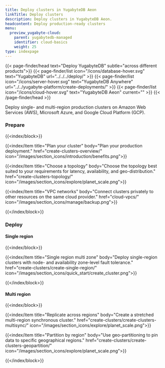 ```yaml
---
title: Deploy clusters in YugabyteDB Aeon
linkTitle: Deploy clusters
description: Deploy clusters in YugabyteDB Aeon.
headcontent: Deploy production-ready clusters
menu:
  preview_yugabyte-cloud:
    parent: yugabytedb-managed
    identifier: cloud-basics
    weight: 25
type: indexpage
---
```


{{< page-finder/head text="Deploy YugabyteDB" subtle="across different products">}}
  {{< page-finder/list icon="/icons/database-hover.svg" text="YugabyteDB" url="../../../deploy/" >}}
  {{< page-finder/list icon="/icons/server-hover.svg" text="YugabyteDB Anywhere" url="../../yugabyte-platform/create-deployments/" >}}
  {{< page-finder/list icon="/icons/cloud-hover.svg" text="YugabyteDB Aeon" current="" >}}
{{< /page-finder/head >}}

Deploy single- and multi-region production clusters on Amazon Web Services (AWS), Microsoft Azure, and Google Cloud Platform (GCP).

### Prepare

{{<index/block>}}

  {{<index/item
    title="Plan your cluster"
    body="Plan your production deployment."
    href="create-clusters-overview/"
    icon="/images/section_icons/introduction/benefits.png">}}

  {{<index/item
    title="Choose a topology"
    body="Choose the topology best suited to your requirements for latency, availability, and geo-distribution."
    href="create-clusters-topology/"
    icon="/images/section_icons/explore/planet_scale.png">}}

  {{<index/item
    title="VPC networks"
    body="Connect clusters privately to other resources on the same cloud provider."
    href="cloud-vpcs/"
    icon="/images/section_icons/manage/backup.png">}}

{{</index/block>}}

### Deploy

#### Single region

{{<index/block>}}

  {{<index/item
    title="Single region multi zone"
    body="Deploy single-region clusters with node- and availability zone-level fault tolerance."
    href="create-clusters/create-single-region/"
    icon="/images/section_icons/quick_start/create_cluster.png">}}

{{</index/block>}}

#### Multi region

{{<index/block>}}

  {{<index/item
    title="Replicate across regions"
    body="Create a stretched multi-region synchronous cluster."
    href="create-clusters/create-clusters-multisync/"
    icon="/images/section_icons/explore/planet_scale.png">}}

  {{<index/item
    title="Partition by region"
    body="Use geo-partitioning to pin data to specific geographical regions."
    href="create-clusters/create-clusters-geopartition/"
    icon="/images/section_icons/explore/planet_scale.png">}}

{{</index/block>}}

